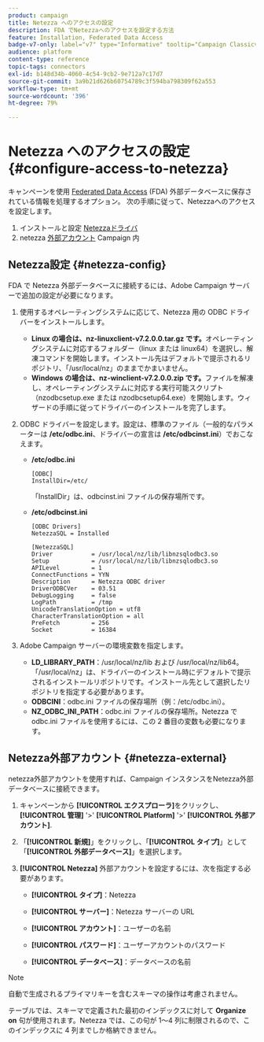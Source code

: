 ```yaml
---
product: campaign
title: Netezza へのアクセスの設定
description: FDA でNetezzaへのアクセスを設定する方法
feature: Installation, Federated Data Access
badge-v7-only: label="v7" type="Informative" tooltip="Campaign Classicv7 にのみ適用"
audience: platform
content-type: reference
topic-tags: connectors
exl-id: b148d34b-4060-4c54-9cb2-9e712a7c17d7
source-git-commit: 3a9b21d626b60754789c3f594ba798309f62a553
workflow-type: tm+mt
source-wordcount: '396'
ht-degree: 79%

---
```


# Netezza へのアクセスの設定 {#configure-access-to-netezza}



キャンペーンを使用 [Federated Data Access](../../installation/using/about-fda.md) (FDA) 外部データベースに保存されている情報を処理するオプション。 次の手順に従って、Netezzaへのアクセスを設定します。

1. インストールと設定 [Netezzaドライバ](#netezza-config)
1. netezza [外部アカウント](#netezza-external) Campaign 内

## Netezza設定 {#netezza-config}

FDA で Netezza 外部データベースに接続するには、Adobe Campaign サーバーで追加の設定が必要になります。

1. 使用するオペレーティングシステムに応じて、Netezza 用の ODBC ドライバーをインストールします。

   * **Linux の場合は、nz-linuxclient-v7.2.0.0.tar.gz です。**&#x200B;オペレーティングシステムに対応するフォルダー（linux または linux64）を選択し、解凍コマンドを開始します。インストール先はデフォルトで提示されるリポジトリ、「/usr/local/nz」のままでかまいません。
   * **Windows の場合は、nz-winclient-v7.2.0.0.zip です。**&#x200B;ファイルを解凍し、オペレーティングシステムに対応する実行可能スクリプト（nzodbcsetup.exe または nzodbcsetup64.exe）を開始します。ウィザードの手順に従ってドライバーのインストールを完了します。

1. ODBC ドライバーを設定します。設定は、標準のファイル（一般的なパラメーターは **/etc/odbc.ini**、ドライバーの宣言は **/etc/odbcinst.ini**）でおこなえます。

   * **/etc/odbc.ini**

     ```
     [ODBC]
     InstallDir=/etc/
     ```

     「InstallDir」は、odbcinst.ini ファイルの保存場所です。

   * **/etc/odbcinst.ini**

     ```
     [ODBC Drivers]
     NetezzaSQL = Installed
     
     [NetezzaSQL]
     Driver           = /usr/local/nz/lib/libnzsqlodbc3.so
     Setup            = /usr/local/nz/lib/libnzsqlodbc3.so
     APILevel         = 1
     ConnectFunctions = YYN
     Description      = Netezza ODBC driver
     DriverODBCVer    = 03.51
     DebugLogging     = false
     LogPath          = /tmp
     UnicodeTranslationOption = utf8
     CharacterTranslationOption = all
     PreFetch         = 256
     Socket           = 16384
     ```

1. Adobe Campaign サーバーの環境変数を指定します。

   * **LD_LIBRARY_PATH**：/usr/local/nz/lib および /usr/local/nz/lib64。「/usr/local/nz」は、ドライバーのインストール時にデフォルトで提示されるインストールリポジトリです。インストール先として選択したリポジトリを指定する必要があります。
   * **ODBCINI**：odbc.ini ファイルの保存場所（例：/etc/odbc.ini）。
   * **NZ_ODBC_INI_PATH**：odbc.ini ファイルの保存場所。Netezza で odbc.ini ファイルを使用するには、この 2 番目の変数も必要になります。

## Netezza外部アカウント {#netezza-external}

netezza外部アカウントを使用すれば、Campaign インスタンスをNetezza外部データベースに接続できます。

1. キャンペーンから **[!UICONTROL エクスプローラ]**&#x200B;をクリックし、 **[!UICONTROL 管理]** &#39;>&#39; **[!UICONTROL Platform]** &#39;>&#39; **[!UICONTROL 外部アカウント]**.

1. 「**[!UICONTROL 新規]**」をクリックし、「**[!UICONTROL タイプ]**」として「**[!UICONTROL 外部データベース]**」を選択します。

1. **[!UICONTROL Netezza]** 外部アカウントを設定するには、次を指定する必要があります。

   * **[!UICONTROL タイプ]**：Netezza

   * **[!UICONTROL サーバー]**：Netezza サーバーの URL

   * **[!UICONTROL アカウント]**：ユーザーの名前

   * **[!UICONTROL パスワード]**：ユーザーアカウントのパスワード

   * **[!UICONTROL データベース]**：データベースの名前

>[!NOTE]
>
>自動で生成されるプライマリキーを含むスキーマの操作は考慮されません。
>
>テーブルでは、スキーマで定義された最初のインデックスに対して **Organize on** 句が使用されます。Netezza では、この句が 1～4 列に制限されるので、このインデックスに 4 列までしか格納できません。
